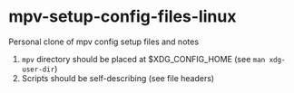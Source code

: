 # mpv-setup-config-files-linux
Personal clone of mpv config setup files and notes

1. `mpv` directory should be placed at $XDG_CONFIG_HOME (see `man xdg-user-dir`)
2. Scripts should be self-describing (see file headers)
